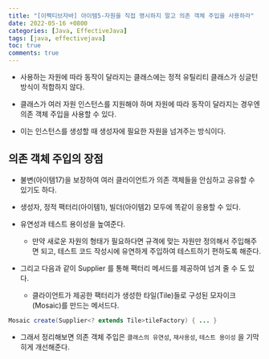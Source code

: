 ```yaml
---
title: "[이펙티브자바] 아이템5-자원을 직접 명시하지 말고 의존 객체 주입을 사용하라"
date: 2022-05-16 +0800
categories: [Java, EffectiveJava]
tags: [java, effectivejava]
toc: true
comments: true
---
```


- 사용하는 자원에 따라 동작이 달라지는 클래스에는 정적 유틸리티 클래스가 싱글턴 방식이 적합하지 않다.

- 클래스가 여러 자원 인스턴스를 지원해야 하며 자원에 따라 동작이 달라지는 경우엔 의존 객체 주입을 사용할 수 있다.
- 이는 인스턴스를 생성할 때 생성자에 필요한 자원을 넘겨주는 방식이다.

## 의존 객체 주입의 장점
- 불변(아이템17)을 보장하여 여러 클라이언트가 의존 객체들을 안심하고 공유할 수 있기도 하다.
- 생성자, 정적 팩터리(아이템1), 빌더(아이템2) 모두에 똑같이 응용할 수 있다.
- 유연성과 테스트 용이성을 높여준다.
  - 만약 새로운 자원의 형태가 필요하다면 규격에 맞는 자원만 정의해서 주입해주면 되고, 테스트 코드 작성시에 유연하게 주입하여 테스트하기 편하도록 해준다.

- 그리고 다음과 같이 Supplier 를 통해 팩터리 메서드를 제공하여 넘겨 줄 수 도 있다.
  - 클라이언트가 제공한 팩터리가 생성한 타일(Tile)들로 구성된 모자이크(Mosaic)를 만드는 메서드다.

```java
Mosaic create(Supplier<? extends Tile>tileFactory) { ... }
```


- 그래서 정리해보면 의존 객체 주입은 `클래스의 유연성`, `재사용성`, `테스트 용이성` 을 기막히게 개선해준다.

